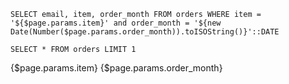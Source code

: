```specific_query
SELECT email, item, order_month FROM orders WHERE item = '${$page.params.item}' and order_month = '${new Date(Number($page.params.order_month)).toISOString()}'::DATE
```

<DataTable data={specific_query} />

```arbitrary_big_query
SELECT * FROM orders LIMIT 1
```

<DataTable data={arbitrary_big_query} />

{$page.params.item} {$page.params.order_month}
